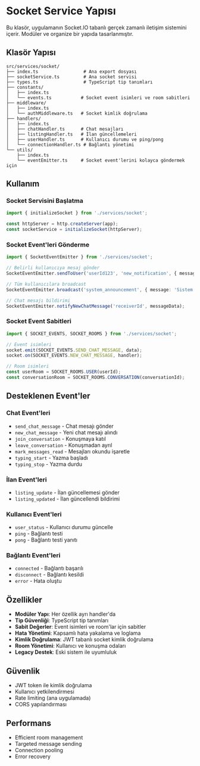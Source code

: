 # Socket Service Yapısı

Bu klasör, uygulamanın Socket.IO tabanlı gerçek zamanlı iletişim sistemini içerir. Modüler ve organize bir yapıda tasarlanmıştır.

## Klasör Yapısı

```
src/services/socket/
├── index.ts                 # Ana export dosyası
├── socketService.ts         # Ana socket servisi
├── types.ts                 # TypeScript tip tanımları
├── constants/
│   ├── index.ts
│   └── events.ts           # Socket event isimleri ve room sabitleri
├── middleware/
│   ├── index.ts
│   └── authMiddleware.ts   # Socket kimlik doğrulama
├── handlers/
│   ├── index.ts
│   ├── chatHandler.ts      # Chat mesajları
│   ├── listingHandler.ts   # İlan güncellemeleri
│   ├── userHandler.ts      # Kullanıcı durumu ve ping/pong
│   └── connectionHandler.ts # Bağlantı yönetimi
└── utils/
    ├── index.ts
    └── eventEmitter.ts     # Socket event'lerini kolayca göndermek için
```

## Kullanım

### Socket Servisini Başlatma

```typescript
import { initializeSocket } from './services/socket';

const httpServer = http.createServer(app);
const socketService = initializeSocket(httpServer);
```

### Socket Event'leri Gönderme

```typescript
import { SocketEventEmitter } from './services/socket';

// Belirli kullanıcıya mesaj gönder
SocketEventEmitter.sendToUser('userId123', 'new_notification', { message: 'Yeni bildirim' });

// Tüm kullanıcılara broadcast
SocketEventEmitter.broadcast('system_announcement', { message: 'Sistem duyurusu' });

// Chat mesajı bildirimi
SocketEventEmitter.notifyNewChatMessage('receiverId', messageData);
```

### Socket Event Sabitleri

```typescript
import { SOCKET_EVENTS, SOCKET_ROOMS } from './services/socket';

// Event isimleri
socket.emit(SOCKET_EVENTS.SEND_CHAT_MESSAGE, data);
socket.on(SOCKET_EVENTS.NEW_CHAT_MESSAGE, handler);

// Room isimleri
const userRoom = SOCKET_ROOMS.USER(userId);
const conversationRoom = SOCKET_ROOMS.CONVERSATION(conversationId);
```

## Desteklenen Event'ler

### Chat Event'leri
- `send_chat_message` - Chat mesajı gönder
- `new_chat_message` - Yeni chat mesajı alındı
- `join_conversation` - Konuşmaya katıl
- `leave_conversation` - Konuşmadan ayrıl
- `mark_messages_read` - Mesajları okundu işaretle
- `typing_start` - Yazma başladı
- `typing_stop` - Yazma durdu

### İlan Event'leri
- `listing_update` - İlan güncellemesi gönder
- `listing_updated` - İlan güncellendi bildirimi

### Kullanıcı Event'leri
- `user_status` - Kullanıcı durumu güncelle
- `ping` - Bağlantı testi
- `pong` - Bağlantı testi yanıtı

### Bağlantı Event'leri
- `connected` - Bağlantı başarılı
- `disconnect` - Bağlantı kesildi
- `error` - Hata oluştu

## Özellikler

- **Modüler Yapı**: Her özellik ayrı handler'da
- **Tip Güvenliği**: TypeScript tip tanımları
- **Sabit Değerler**: Event isimleri ve room'lar için sabitler
- **Hata Yönetimi**: Kapsamlı hata yakalama ve loglama
- **Kimlik Doğrulama**: JWT tabanlı socket kimlik doğrulama
- **Room Yönetimi**: Kullanıcı ve konuşma odaları
- **Legacy Destek**: Eski sistem ile uyumluluk

## Güvenlik

- JWT token ile kimlik doğrulama
- Kullanıcı yetkilendirmesi
- Rate limiting (ana uygulamada)
- CORS yapılandırması

## Performans

- Efficient room management
- Targeted message sending
- Connection pooling
- Error recovery